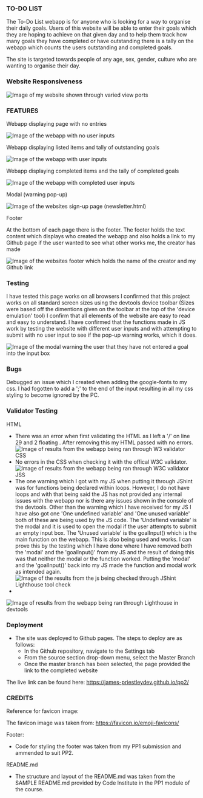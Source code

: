 ### TO-DO LIST

The To-Do List webapp is for anyone who is looking for a way to organise their daily goals. Users of this website will be able to enter their goals which they are
hoping to achieve on that given day and to help them track how many goals they have completed or have outstanding there is a tally on the webapp which counts
the users outstanding and completed goals.

The site is targeted towards people of any age, sex, gender, culture who are wanting to organise their day.

### Website Responsiveness

![Image of my website shown through varied view ports]()

### FEATURES

Webapp displaying page with no entries



![Image of the webapp with no user inputs]()

Webapp displaying listed items and tally of outstanding goals



![Image of the webapp with user inputs]()

Webapp displaying completed items and the tally of completed goals



![Image of the webapp with completed user inputs]()

Modal (warning pop-up)



![Image of the websites sign-up page (newsletter.html)]()

Footer

At the bottom of each page there is the footer.
The footer holds the text content which displays who created the webapp and also holds a link to my Github page if the user wanted
to see what other works me, the creator has made

![Image of the websites footer which holds the name of the creator and my Github link]()

### Testing

I have tested this page works on all browsers
I confirmed that this project works on all standard screen sizes using the devtools device toolbar
(Sizes were based off the dimentions given on the toolbar at the top of the 'device emulation' tool)
I confirm that all elements of the website are easy to read and easy to understand.
I have confirmed that the functions made in JS work by testing the website with different user inputs and with attempting to submit with no
user input to see if the pop-up warning works, which it does.

![Image of the modal warning the user that they have not entered a goal into the input box]()

### Bugs

Debugged an issue which I created when adding the google-fonts to my css. 
I had fogotten to add a ';' to the end of the input resulting in all my css styling 
to become ignored by the PC.

### Validator Testing

HTML
- There was an error when first validating the HTML as I left a '/' on line 29 and 2 floating </divs>.
 After removing this my HTML passed with no errors.
![Image of results from the webapp being ran through W3 validator]()
CSS
- No errors in the CSS when checking it with the offical W3C validator.
![Image of results from the webapp being ran through W3C validator]()
JSS
- The one warning which I got with my JS when putting it through JShint was for functions being declared within loops. However, I do not have loops
  and with that being said the JS has not provided any internal issues with the webapp nor is there any issues shown in the console of the devtools.
  Other than the warning which I have received for my JS I have also got one 'One undefined variable' and 'One unused variable' both of these are being
  used by the JS code. 
  The 'Undefiend variable' is the modal and it is used to open the modal if the user attempts to submit an empty input box.
  The 'Unused variable' is the goalInput() which is the main function on the webapp. This is also being used and works.
  I can prove this by the testing which I have done where I have removed both the 'modal' and the 'goalInput()' from my JS and the result
  of doing this was that neither the modal or the function worked. Putting the 'modal' and the 'goalInput()' back into my JS made the function
  and modal work as intended again.
![Image of the results from the js being checked through JShint]()
Lighthouse tool check
- 
![Image of results from the webapp being ran through Lighthouse in devtools]()

### Deployment

- The site was deployed to Github pages. The steps to deploy are as follows:
  - In the Github repository, navigate to the Settings tab
  - From the source section drop-down menu, select the Master Branch
  - Once the master branch has been selected, the page provided the link to the completed website

The live link can be found here: https://james-priestleydev.github.io/pp2/

### CREDITS

Reference for favicon image:

The favicon image was taken from: https://favicon.io/emoji-favicons/

Footer:

- Code for styling the footer was taken from my PP1 submission and ammended to suit PP2.

README.md

- The structure and layout of the README.md was taken from the SAMPLE README.md provided by Code Institute in the PP1 module of the course. 